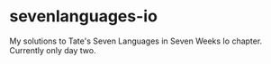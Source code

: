 sevenlanguages-io
=================

My solutions to Tate's Seven Languages in Seven Weeks Io chapter.  Currently only day two.

